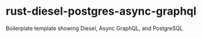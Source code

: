 # rust-diesel-postgres-async-graphql
Boilerplate template showing Diesel, Async GraphQL, and PostgreSQL
